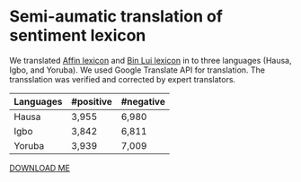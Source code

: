 # Semi-aumatic translation of sentiment lexicon



We translated [Affin lexicon](http://www2.imm.dtu.dk/pubdb/pubs/6010-full.html) and [Bin Lui lexicon](https://www.cs.uic.edu/~liub/FBS/sentiment-analysis.html#lexicon) in to three languages (Hausa, Igbo, and Yoruba). We used Google Translate API for translation. The transslation was verified and corrected by expert translators. 


| Languages | #positive | #negative| 
| --------- | -------- |  -------- | 
| Hausa  |  3,955  |   6,980   | 
| Igbo  |  3,842   |   6,811  |
| Yoruba  | 3,939   |  7,009  | 


[DOWNLOAD ME](https://github.com/hausanlp/NaijaSenti/tree/main/data/translated_sentiment_lexicon)
